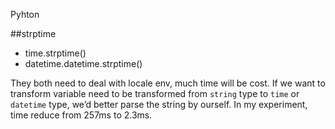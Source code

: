 Pyhton







##strptime

* time.strptime()
* datetime.datetime.strptime()

They both need to deal with locale env, much time will be cost.
If we want to transform variable need to be transformed from `string` type to `time` or `datetime` type, we’d better parse the string by ourself.
In my experiment, time reduce from 257ms to 2.3ms.




